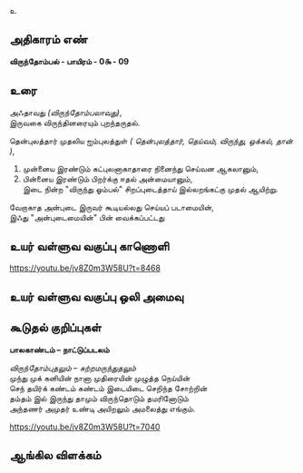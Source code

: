 உ


## அதிகாரம் எண்

**விருந்தோம்பல் - பாயிரம் - 0௯ - 09**

## உரை 

அஃதாவது _(விருந்தோம்பலாவது)_,  
இருவகை விருந்தினரையும் புறந்தருதல்.  

தென்புலத்தார் முதலிய ஐம்புலத்துள் _( தென்புலத்தார், தெய்வம், விருந்து, ஒக்கல், தான் )_,  
1.  முன்னைய இரண்டும் கட்புலனாகாதாரை நினைந்து செய்வன ஆகலானும்,  
2.  பின்னைய இரண்டும் பிறர்க்கு ஈதல் அன்மையானும்,  
இடை நின்ற "விருந்து ஓம்பல்" சிறப்புடைத்தாய் இல்லறங்கட்கு முதல் ஆயிற்று.  

வேறாகாத அன்புடை இருவர் கூடியல்லது செய்யப் படாமையின்,  
இஃது "அன்புடைமையின்" பின் வைக்கப்பட்டது


## உயர் வள்ளுவ வகுப்பு காணொளி

https://youtu.be/jv8Z0m3W58U?t=8468

## உயர் வள்ளுவ வகுப்பு ஒலி அமைவு 


## கூடுதல் குறிப்புகள்

**பாலகாண்டம் – நாட்டுப்படலம்**

_விருந்தோம்புதலும் – சுற்றமருந்துதலும்_  
முந்து முக் கனியின் நானா முதிரையின் முழுத்த நெய்யின்  
செந் தயிர்க் கண்டம் கண்டம் இடையிடை செறிந்த சோற்றின்  
தம்தம் இல் இருந்து தாமும் விருந்தொடும் தமரினோடும்  
அந்தணர் அமுதர் உண்டி அயிறலும் அமலைத்து எங்கும்.

https://youtu.be/jv8Z0m3W58U?t=7040

## ஆங்கில விளக்கம்
